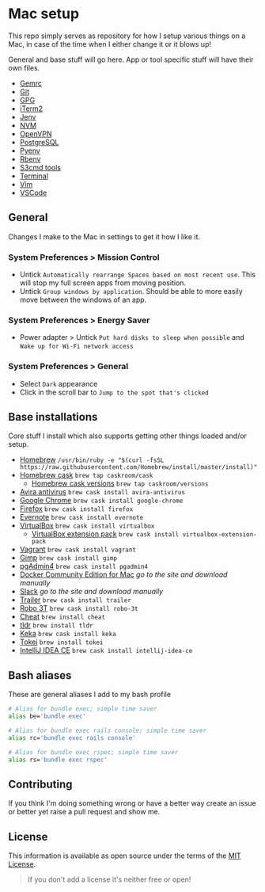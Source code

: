 # Mac setup

This repo simply serves as repository for how I setup various things on a Mac, in case of the time when I either change it or it blows up!

General and base stuff will go here. App or tool specific stuff will have their own files.

- [Gemrc](gemrc.md)
- [Git](git.md)
- [GPG](gpg.md)
- [iTerm2](iterm2.md)
- [Jenv](jenv.md)
- [NVM](nvm.md)
- [OpenVPN](openvpn.md)
- [PostgreSQL](postgresql.md)
- [Pyenv](pyenv.md)
- [Rbenv](rbenv.md)
- [S3cmd tools](s3cmdtools.md)
- [Terminal](terminal.md)
- [Vim](vim.md)
- [VSCode](vscode.md)

## General

Changes I make to the Mac in settings to get it how I like it.

### System Preferences > Mission Control

- Untick `Automatically rearrange Spaces based on most recent use`. This will stop my full screen apps from moving position.
- Untick `Group windows by application`. Should be able to more easily move between the windows of an app.

### System Preferences > Energy Saver

- Power adapter > Untick `Put hard disks to sleep when possible` and `Wake up for Wi-Fi network access`

### System Preferences > General

- Select `Dark` appearance
- Click in the scroll bar to `Jump to the spot that's clicked`

## Base installations

Core stuff I install which also supports getting other things loaded and/or setup.

- [Homebrew](https://brew.sh/) `/usr/bin/ruby -e "$(curl -fsSL https://raw.githubusercontent.com/Homebrew/install/master/install)"`
- [Homebrew cask](https://caskroom.github.io/) `brew tap caskroom/cask`
  - [Homebrew cask versions](https://github.com/caskroom/homebrew-versions) `brew tap caskroom/versions`
- [Avira antivirus](https://www.avira.com/) `brew cask install avira-antivirus`
- [Google Chrome](https://www.google.com/chrome/index.html) `brew cask install google-chrome`
- [Firefox](https://www.mozilla.org/en-GB/firefox/new/) `brew cask install firefox`
- [Evernote](https://evernote.com/) `brew cask install evernote`
- [VirtualBox](https://www.virtualbox.org/) `brew cask install virtualbox`
  - [VirtualBox extension pack](https://www.virtualbox.org/wiki/Downloads) `brew cask install virtualbox-extension-pack`
- [Vagrant](https://www.vagrantup.com/) `brew cask install vagrant`
- [Gimp](https://www.gimp.org/) `brew cask install gimp`
- [pgAdmin4](https://www.pgadmin.org/) `brew cask install pgadmin4`
- [Docker Community Edition for Mac](https://store.docker.com/editions/community/docker-ce-desktop-mac) *go to the site and download manually*
- [Slack](https://slack.com/downloads/osx) *go to the site and download manually*
- [Trailer](https://github.com/ptsochantaris/trailer) `brew cask install trailer`
- [Robo 3T](https://robomongo.org/) `brew cask install robo-3t`
- [Cheat](https://github.com/chrisallenlane/cheat) `brew install cheat`
- [tldr](https://github.com/tldr-pages/tldr) `brew install tldr`
- [Keka](https://www.keka.io/en/) `brew cask install keka`
- [Tokei](https://github.com/XAMPPRocky/tokei/) `brew install tokei`
- [IntelliJ IDEA CE](https://www.jetbrains.com/idea/) `brew cask install intellij-idea-ce`

## Bash aliases

These are general aliases I add to my bash profile

```bash
# Alias for bundle exec; simple time saver
alias be='bundle exec'

# Alias for bundle exec rails console; simple time saver
alias rc='bundle exec rails console'

# Alias for bundle exec rspec; simple time saver
alias rs='bundle exec rspec'
```

## Contributing

If you think I'm doing something wrong or have a better way create an issue or better yet raise a pull request and show me.

## License

This information is available as open source under the terms of the [MIT License](http://opensource.org/licenses/MIT).

> If you don't add a license it's neither free or open!
